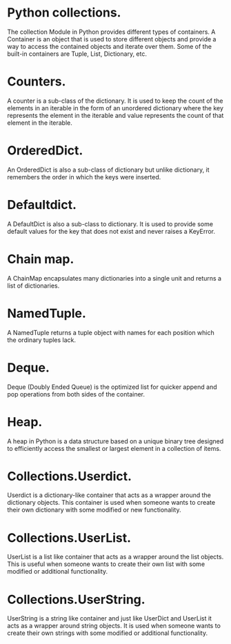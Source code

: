 # Python collections.
The collection Module in Python provides different types of containers. A Container is an object that is used to store different objects and provide a way to access the contained objects and iterate over them. Some of the built-in containers are Tuple, List, Dictionary, etc. 
# Counters.
A counter is a sub-class of the dictionary. It is used to keep the count of the elements in an iterable in the form of an unordered dictionary where the key represents the element in the iterable and value represents the count of that element in the iterable.
# OrderedDict.
An OrderedDict is also a sub-class of dictionary but unlike dictionary, it remembers the order in which the keys were inserted. 
# Defaultdict.
A DefaultDict is also a sub-class to dictionary. It is used to provide some default values for the key that does not exist and never raises a KeyError.
# Chain map.
A ChainMap encapsulates many dictionaries into a single unit and returns a list of dictionaries.
# NamedTuple.
A NamedTuple returns a tuple object with names for each position which the ordinary tuples lack. 
# Deque.
Deque (Doubly Ended Queue) is the optimized list for quicker append and pop operations from both sides of the container.
# Heap.
A heap in Python is a data structure based on a unique binary tree designed to efficiently access the smallest or largest element in a collection of items.
# Collections.Userdict.
Userdict is a dictionary-like container that acts as a wrapper around the dictionary objects. This container is used when someone wants to create their own dictionary with some modified or new functionality. 
# Collections.UserList.
UserList is a list like container that acts as a wrapper around the list objects. This is useful when someone wants to create their own list with some modified or additional functionality.
# Collections.UserString.
UserString is a string like container and just like UserDict and UserList it acts as a wrapper around string objects. It is used when someone wants to create their own strings with some modified or additional functionality. 

